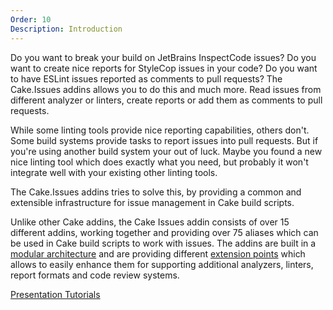```yaml
---
Order: 10
Description: Introduction
---
```

Do you want to break your build on JetBrains InspectCode issues?
Do you want to create nice reports for StyleCop issues in your code?
Do you want to have ESLint issues reported as comments to pull requests?
The Cake.Issues addins allows you to do this and much more.
Read issues from different analyzer or linters, create reports or add them as comments to pull requests.

While some linting tools provide nice reporting capabilities, others don't.
Some build systems provide tasks to report issues into pull requests.
But if you're using another build system your out of luck.
Maybe you found a new nice linting tool which does exactly what you need,
but probably it won't integrate well with your existing other linting tools.

The Cake.Issues addins tries to solve this, by providing a common and extensible infrastructure
for issue management in Cake build scripts.

Unlike other Cake addins, the Cake Issues addin consists of over 15 different addins,
working together and providing over 75 aliases which can be used in Cake build scripts to work with issues.
The addins are built in a [modular architecture] and are providing different [extension points] which allows to easily
enhance them for supporting additional analyzers, linters, report formats and code review systems.

<a class="btn btn-primary btn-lg" href="https://gitpitch.com/pascalberger/Cake.Issues-Presentation" target="_blank" role="button">
    <span class="glyphicon glyphicon-facetime-video"></span> Presentation
</a>
<a class="btn btn-primary btn-lg" href="/docs/usage" role="button">
    <span class="glyphicon glyphicon-book"></span> Tutorials
</a>

[modular architecture]: /docs/fundamentals/architecture
[extension points]: /docs/extending/
